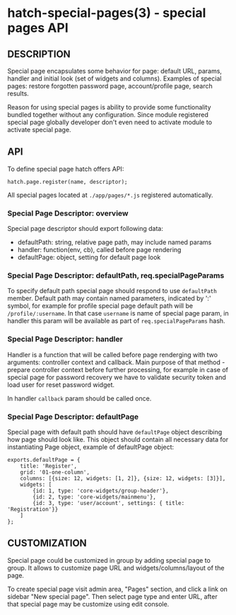 hatch-special-pages(3) - special pages API
========================================

## DESCRIPTION

Special page encapsulates some behavior for page: default URL, params, handler
and initial look (set of widgets and columns). Examples of special pages:
restore forgotten password page, account/profile page, search results.

Reason for using special pages is ability to provide some functionality bundled
together without any configuration. Since module registered special page
globally developer don't even need to activate module to activate special page.

## API

To define special page hatch offers API:

    hatch.page.register(name, descriptor);

All special pages located at `./app/pages/*.js` registered automatically.

### Special Page Descriptor: overview

Special page descriptor should export following data:

- defaultPath: string, relative page path, may include named params
- handler: function(env, cb), called before page rendering
- defaultPage: object, setting for default page look

### Special Page Descriptor: defaultPath, req.specialPageParams

To specify default path special page should respond to use `defaultPath` member.
Default path may contain named parameters, indicated by ':' symbol, for example
for profile special page default path will be `/profile/:username`. In that case
`username` is name of special page param, in handler this param will be
available as part of `req.specialPageParams` hash.

### Special Page Descriptor: handler

Handler is a function that will be called before page renderging with two
arguments: controller context and callback. Main purpose of that method -
prepare controller context before further processing, for example in case of
special page for password recovery we have to validate security token and load
user for reset password widget.

In handler `callback` param should be called once.

### Special Page Descriptor: defaultPage

Special page with default path should have `defaultPage` object describing how
page should look like. This object should contain all necessary data for
instantiating Page object, example of defaultPage object:

    exports.defaultPage = {
        title: 'Register',
        grid: '01-one-column',
        columns: [{size: 12, widgets: [1, 2]}, {size: 12, widgets: [3]}],
        widgets: [
            {id: 1, type: 'core-widgets/group-header'},
            {id: 2, type: 'core-widgets/mainmenu'},
            {id: 3, type: 'user/account', settings: { title: 'Registration'}}
        ]
    };

## CUSTOMIZATION

Special page could be customized in group by adding special page to group. It
allows to customize page URL and widgets/columns/layout of the page.

To create special page visit admin area, "Pages" section, and click a link on sidebar "New special page". Then select page type and enter URL, after that special page may be customize using edit console.
